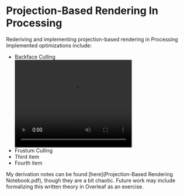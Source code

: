 # Projection-Based Rendering In Processing
Rederiving and implementing projection-based rendering in Processing
Implemented optimizations include:
<ul>
  <li>Backface Culling</li>
  <video src="clips/frustum+backfaced_fishScene.mp4" width="320" height="240" controls></video>
  <li>Frustum Culling</li>
  <li>Third item</li>
  <li>Fourth item</li>
</ul>

My derivation notes can be found [here](Projection-Based Rendering Notebook.pdf), though they are a bit chaotic. Future work may include formalizing this written theory in Overleaf as an exercise.
